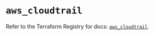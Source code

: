 # `aws_cloudtrail`

Refer to the Terraform Registry for docs: [`aws_cloudtrail`](https://registry.terraform.io/providers/hashicorp/aws/4.54.0/docs/resources/cloudtrail).
